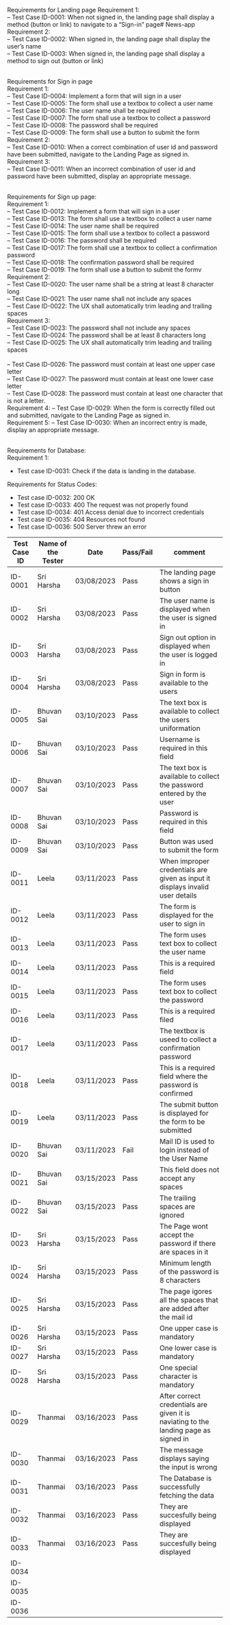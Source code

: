 Requirements for Landing page
Requirement 1: <br/>
– Test Case ID-0001: When not signed in, the landing page shall display a method 
(button or link) to navigate to a “Sign-in” page# News-app<br/>
Requirement 2:<br/>
– Test Case ID-0002: When signed in, the landing page shall display the user’s 
name<br/>
– Test Case ID-0003: When signed in, the landing page shall display a method to 
sign out (button or link)<br/><br/>

Requirements for Sign in page<br/>
Requirement 1:<br/>
– Test Case ID-0004: Implement a form that will sign in a user<br/>
– Test Case ID-0005: The form shall use a textbox to collect a user name<br/>
– Test Case ID-0006: The user name shall be required<br/>
– Test Case ID-0007: The form shall use a textbox to collect a password<br/>
– Test Case ID-0008: The password shall be required<br/>
– Test Case ID-0009: The form shall use a button to submit the form<br/>
Requirement 2:<br/>
– Test Case ID-0010: When a correct combination of user id and password have been submitted, navigate to 
the Landing Page as signed in.<br/>
Requirement 3:<br/>
– Test Case ID-0011: When an incorrect combination of user id and password have been submitted, display 
an appropriate message.<br/><br/>

Requirements for Sign up page:<br/>
Requirement 1:<br/>
– Test Case ID-0012: Implement a form that will sign in a user<br/>
– Test Case ID-0013: The form shall use a textbox to collect a user name<br/>
– Test Case ID-0014: The user name shall be required<br/>
– Test Case ID-0015: The form shall use a textbox to collect a password<br/>
– Test Case ID-0016: The password shall be required<br/>
– Test Case ID-0017: The form shall use a textbox to collect a confirmation password<br/>
– Test Case ID-0018: The confirmation password shall be required<br/>
– Test Case ID-0019: The form shall use a button to submit the formv
Requirement 2:<br/>
– Test Case ID-0020: The user name shall be a string at least 8 character long<br/>
– Test Case ID-0021: The user name shall not include any spaces<br/>
– Test Case ID-0022: The UX shall automatically trim leading and trailing spaces<br/>
Requirement 3:<br/>
– Test Case ID-0023: The password shall not include any spaces<br/>
– Test Case ID-0024: The password shall be at least 8 characters long<br/>
– Test Case ID-0025: The UX shall automatically trim leading and trailing spaces<br/><br/>
– Test Case ID-0026: The password must contain at least one upper case letter<br/>
– Test Case ID-0027: The password must contain at least one lower case letter<br/>
– Test Case ID-0028: The password must contain at least one character that is not a 
letter.<br/>
Requirement 4:
– Test Case ID-0029: When the form is correctly filled out and submitted, navigate to the 
Landing Page as signed in.<br/>
Requirement 5:
– Test Case ID-0030: When an incorrect entry is made, display an appropriate message.<br/><br/>

Requirements for Database:<br/>
Requirement 1:<br/>
- Test case ID-0031: Check if the data is landing in the database.<br/>

Requirements for Status Codes:<br/>
- Test case ID-0032: 200 OK<br/>
- Test case ID-0033: 400 The request was not properly found<br/>
- Test case ID-0034: 401 Access denial due to incorrect credentials<br/>
- Test case ID-0035: 404 Resources not found<br/>
- Test case ID-0036: 500 Server threw an error<br/>


| Test Case ID | Name of the Tester |Date| Pass/Fail | comment |
|---|---|---|---|---|
|ID-0001|Sri Harsha|03/08/2023|Pass|The landing page shows a sign in button|
|ID-0002|Sri Harsha|03/08/2023|Pass|The user name is displayed when the user is signed in|
|ID-0003|Sri Harsha|03/08/2023|Pass|Sign out option in displayed when the user is logged in|
|ID-0004|Sri Harsha|03/08/2023|Pass|Sign in form is available to the users|
|ID-0005|Bhuvan Sai|03/10/2023|Pass|The text box is available to collect the users uniformation|
|ID-0006|Bhuvan Sai|03/10/2023|Pass|Username is required in this field|
|ID-0007|Bhuvan Sai|03/10/2023|Pass|The text box is available to collect the password entered by the user|
|ID-0008|Bhuvan Sai|03/10/2023|Pass|Password is required in this field|
|ID-0009|Bhuvan Sai|03/10/2023|Pass|Button was used to submit the form|
|ID-0011|Leela|03/11/2023|Pass|When improper credentials are given as input it displays invalid user details |
|ID-0012|Leela|03/11/2023|Pass|The form is displayed for the user to sign in |
|ID-0013|Leela|03/11/2023|Pass|The form uses text box to collect the user name|
|ID-0014|Leela|03/11/2023|Pass|This is a required field|
|ID-0015|Leela|03/11/2023|Pass|The form uses text box to collect the password|
|ID-0016|Leela|03/11/2023|Pass|This is a required filed|
|ID-0017|Leela|03/11/2023|Pass|The textbox is useed to collect a confirmation password|
|ID-0018|Leela|03/11/2023|Pass|This is a required field where the password is confirmed|
|ID-0019|Leela|03/11/2023|Pass|The submit button is displayed for the form to be submitted|
|ID-0020|Bhuvan Sai|03/11/2023|Fail|Mail ID is used to login instead of the User Name|
|ID-0021|Bhuvan Sai|03/15/2023|Pass|This field does not accept any spaces|
|ID-0022|Bhuvan Sai|03/15/2023|Pass|The trailing spaces are ignored|
|ID-0023|Sri Harsha|03/15/2023|Pass|The Page wont accept the password if there are spaces in it|
|ID-0024|Sri Harsha|03/15/2023|Pass|Minimum length of the password is 8 characters|
|ID-0025|Sri Harsha|03/15/2023|Pass|The page igores all the spaces that are added after the mail id|
|ID-0026|Sri Harsha|03/15/2023|Pass|One upper case is mandatory|
|ID-0027|Sri Harsha|03/15/2023|Pass|One lower case is mandatory|
|ID-0028|Sri Harsha|03/15/2023|Pass|One special character is mandatory|
|ID-0029|Thanmai|03/16/2023|Pass|After correct credentials are given it is naviating to the landing page as signed in|
|ID-0030|Thanmai|03/16/2023|Pass|The message displays saying the input is wrong|
|ID-0031|Thanmai|03/16/2023|Pass|The Database is successfully fetching the data|
|ID-0032|Thanmai|03/16/2023|Pass|They are succesfully being displayed|
|ID-0033|Thanmai|03/16/2023|Pass|They are succesfully being displayed|
|ID-0034|||||
|ID-0035|||||
|ID-0036|||||
